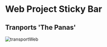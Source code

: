 # Web Project Sticky Bar
## Tranports 'The Panas'
![transportWeb](https://user-images.githubusercontent.com/57842821/212381162-9477b435-df08-499f-8923-fbf7a0f33184.png)
